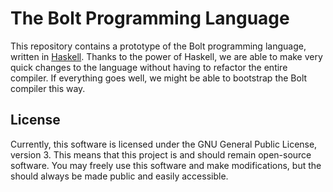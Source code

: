 The Bolt Programming Language
=============================

This repository contains a prototype of the Bolt programming language, written
in [Haskell][1]. Thanks to the power of Haskell, we are able to make very quick
changes to the language without having to refactor the entire compiler. If
everything goes well, we might be able to bootstrap the Bolt compiler this way.

[1]: https://www.haskell.org/

## License

Currently, this software is licensed under the GNU General Public License,
version 3. This means that this project is and should remain open-source
software. You may freely use this software and make modifications, but the 
should always be made public and easily accessible.
